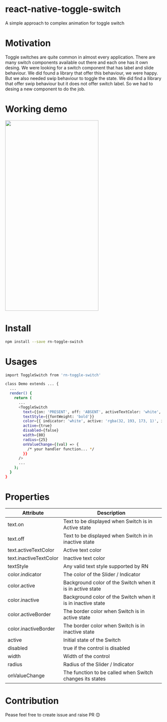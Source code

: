 # react-native-toggle-switch
A simple approach to complex animation for toggle switch


# Motivation
Toggle switches are quite common in almost every application. There are many switch components available out there and each one has it own desing. We were looking for a switch component that has label and slide behaviour. We did found a library that offer this behaviour, we were happy. But we also needed swip behaviour to toggle the state. We did find a llibrary that offer swip behaviour but it does not offer switch label. So we had to desing a new component to do the job.

# Working demo
<img src="https://raw.githubusercontent.com/prsn/react-native-toggle-switch/master/resources/demo.gif" width="300" height="610"/>

# Install
```bash
npm install --save rn-toggle-switch
```

# Usages
```bash
import ToggleSwitch from 'rn-toggle-switch'

class Demo extends ... {
  ...
  render() {
    return (
      ...
      <ToggleSwitch
        text={{on: 'PRESENT', off: 'ABSENT', activeTextColor: 'white', inactiveTextColor: '#B7B8BA'}}
        textStyle={{fontWeight: 'bold'}}
        color={{ indicator: 'white', active: 'rgba(32, 193, 173, 1)', inactive:  'rgba( 247, 247, 247, 1)', activeBorder: '#41B4A4', inactiveBorder: '#E9E9E9'}}
        active={true}
        disabled={false}
        width={80}
        radius={25}
        onValueChange={(val) => {
          /* your handler function... */
        }}
      />
      ...
    );
  }
}
```

# Properties

| Attribute | Description |
| --- | --- |
| text.on | Text to be displayed when Switch is in Active state |
| text.off | Text to be displayed when Switch in in inactive state |
| text.activeTextColor | Active text color |
| text.inactiveTextColor | Inactive text color |
| textStyle | Any valid text style supported by RN |
| color.indicator | The color of the Slider / Indicator |
| color.active | Background color of the Switch when it is in active state |
| color.inactive | Background color of the Switch when it is in inactive state |
| color.activeBorder | The border color when Switch is in active state |
| color.inactiveBorder | The border color when Switch is in inactive state |
| active | Initial state of the Switch |
| disabled | true if the control is disabled |
| width | Width of the control |
| radius | Radius of the Slider / Indicator |
| onValueChange | The function to be called when Switch changes its states |

# Contribution
Pease feel free to create issue and raise PR :blush:
